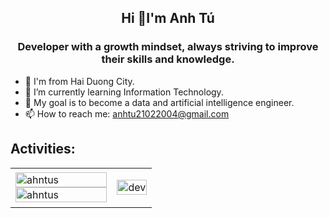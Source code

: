<h2 align="center">Hi 👋I'm Anh Tú</h2>
<p align="center">
  <h3 align="center">Developer with a growth mindset, always striving to improve their skills and knowledge.</h3>
</p> 

- 🏡 I'm from Hai Duong City.
- 🔭 I’m currently learning Information Technology.
- 📌 My goal is to become a data and artificial intelligence engineer.
- 📫 How to reach me: anhtu21022004@gmail.com

## Activities:
<table style="width:100%;">
  <tr>
    <td>
      <img src="https://github-readme-stats.vercel.app/api/top-langs/?username=ahntus&bg_color=FFFFFF00&text_color=179fa3&layout=compact&hide=CSS&langs_count=10&custom_title=Top%20ngôn%20ngữ%20được%20dùng" alt="ahntus" width="100%"/>
      <img src="https://github-readme-stats.vercel.app/api?username=AhnTus&theme=default&hide_border=false&include_all_commits=false&count_private=false" alt="ahntus" width="100%"/>
    </td>
    <td>
      <p align="center"> 
        <img src="https://cdn.dribbble.com/users/1059583/screenshots/4171367/coding-freak.gif" alt="dev" width="100%"/>
      </p>
    </td>
  </tr>
</table>

